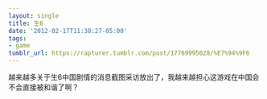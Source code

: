 ```yaml
---
layout: single
title: 生6
date: '2012-02-17T11:38:27-05:00'
tags:
- game
tumblr_url: https://rapturer.tumblr.com/post/17769995028/%E7%94%9F6
---
```

越来越多关于生6中国剧情的消息截图采访放出了，我越来越担心这游戏在中国会不会直接被和谐了啊？

